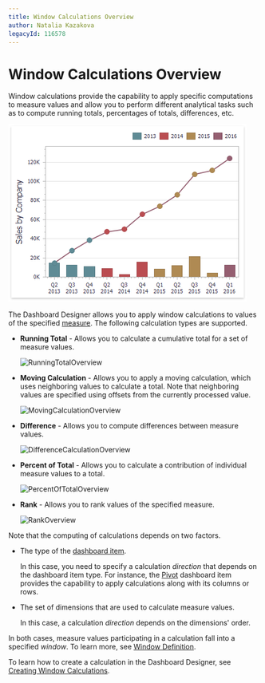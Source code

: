 ```yaml
---
title: Window Calculations Overview
author: Natalia Kazakova
legacyId: 116578
---
```

# Window Calculations Overview
Window calculations provide the capability to apply specific computations to measure values and allow you to perform different analytical tasks such as to compute running totals, percentages of totals, differences, etc.

![CalculationsOverview_Demo](../../../../images/img123477.png)

The Dashboard Designer allows you to apply window calculations to values of the specified [measure](../../bind-dashboard-items-to-data/bind-dashboard-items-to-data.md). The following calculation types are supported.
* **Running Total** - Allows you to calculate a cumulative total for a set of measure values.
	
	![RunningTotalOverview](../../../../images/img123490.png)
* **Moving Calculation** - Allows you to apply a moving calculation, which uses neighboring values to calculate a total. Note that neighboring values are specified using offsets from the currently processed value.
	
	![MovingCalculationOverview](../../../../images/img123491.png)
* **Difference** - Allows you to compute differences between measure values.
	
	![DifferenceCalculationOverview](../../../../images/img123492.png)
* **Percent of Total** - Allows you to calculate a contribution of individual measure values to a total.
	
	![PercentOfTotalOverview](../../../../images/img123493.png)
* **Rank** - Allows you to rank values of the specified measure.
	
	![RankOverview](../../../../images/img123494.png)

Note that the computing of calculations depends on two factors.
* The type of the [dashboard item](../../adding-dashboard-items.md).
	
	 In this case, you need to specify a calculation _direction_ that depends on the dashboard item type. For instance, the [Pivot](../../dashboard-item-settings/pivot.md) dashboard item provides the capability to apply calculations along with its columns or rows.
* The set of dimensions that are used to calculate measure values.
	
	In this case, a calculation _direction_ depends on the dimensions' order.

In both cases, measure values participating in a calculation fall into a specified _window_. To learn more, see [Window Definition](window-definition.md).

To learn how to create a calculation in the Dashboard Designer, see [Creating Window Calculations](creating-window-calculations.md).